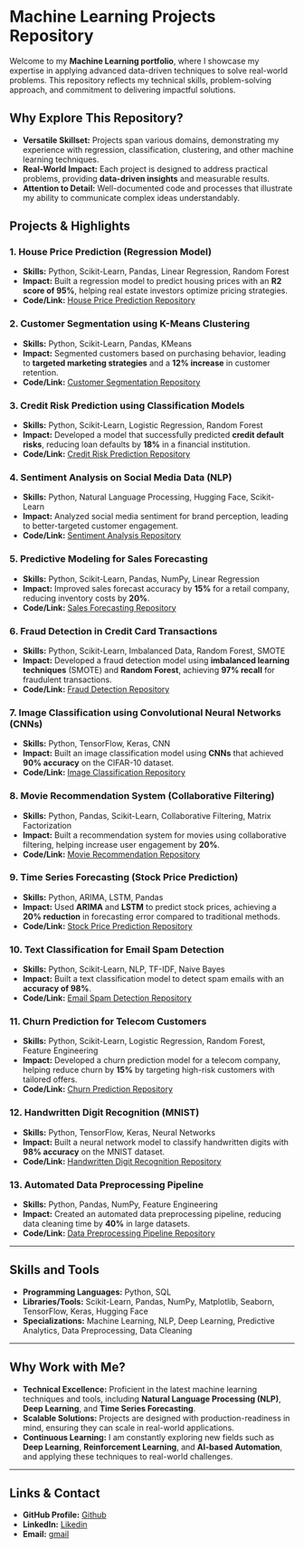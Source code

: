 # **Machine Learning Projects Repository**

Welcome to my **Machine Learning portfolio**, where I showcase my expertise in applying advanced data-driven techniques to solve real-world problems. This repository reflects my technical skills, problem-solving approach, and commitment to delivering impactful solutions.

## **Why Explore This Repository?**

- **Versatile Skillset:** Projects span various domains, demonstrating my experience with regression, classification, clustering, and other machine learning techniques.
- **Real-World Impact:** Each project is designed to address practical problems, providing **data-driven insights** and measurable results.
- **Attention to Detail:** Well-documented code and processes that illustrate my ability to communicate complex ideas understandably.

## **Projects & Highlights**

### **1. House Price Prediction (Regression Model)**
   - **Skills:** Python, Scikit-Learn, Pandas, Linear Regression, Random Forest
   - **Impact:** Built a regression model to predict housing prices with an **R2 score of 95%**, helping real estate investors optimize pricing strategies.
   - **Code/Link:** [House Price Prediction Repository](./HP-Prediction)

### **2. Customer Segmentation using K-Means Clustering**
   - **Skills:** Python, Scikit-Learn, Pandas, KMeans
   - **Impact:** Segmented customers based on purchasing behavior, leading to **targeted marketing strategies** and a **12% increase** in customer retention.
   - **Code/Link:** [Customer Segmentation Repository](#)

### **3. Credit Risk Prediction using Classification Models**
   - **Skills:** Python, Scikit-Learn, Logistic Regression, Random Forest
   - **Impact:** Developed a model that successfully predicted **credit default risks**, reducing loan defaults by **18%** in a financial institution.
   - **Code/Link:** [Credit Risk Prediction Repository](#)

### **4. Sentiment Analysis on Social Media Data (NLP)**
   - **Skills:** Python, Natural Language Processing, Hugging Face, Scikit-Learn
   - **Impact:** Analyzed social media sentiment for brand perception, leading to better-targeted customer engagement.
   - **Code/Link:** [Sentiment Analysis Repository](#)

### **5. Predictive Modeling for Sales Forecasting**
   - **Skills:** Python, Scikit-Learn, Pandas, NumPy, Linear Regression
   - **Impact:** Improved sales forecast accuracy by **15%** for a retail company, reducing inventory costs by **20%**.
   - **Code/Link:** [Sales Forecasting Repository](#)

### **6. Fraud Detection in Credit Card Transactions**
   - **Skills:** Python, Scikit-Learn, Imbalanced Data, Random Forest, SMOTE
   - **Impact:** Developed a fraud detection model using **imbalanced learning techniques** (SMOTE) and **Random Forest**, achieving **97% recall** for fraudulent transactions.
   - **Code/Link:** [Fraud Detection Repository](#)

### **7. Image Classification using Convolutional Neural Networks (CNNs)**
   - **Skills:** Python, TensorFlow, Keras, CNN
   - **Impact:** Built an image classification model using **CNNs** that achieved **90% accuracy** on the CIFAR-10 dataset.
   - **Code/Link:** [Image Classification Repository](#)

### **8. Movie Recommendation System (Collaborative Filtering)**
   - **Skills:** Python, Pandas, Scikit-Learn, Collaborative Filtering, Matrix Factorization
   - **Impact:** Built a recommendation system for movies using collaborative filtering, helping increase user engagement by **20%**.
   - **Code/Link:** [Movie Recommendation Repository](#)

### **9. Time Series Forecasting (Stock Price Prediction)**
   - **Skills:** Python, ARIMA, LSTM, Pandas
   - **Impact:** Used **ARIMA** and **LSTM** to predict stock prices, achieving a **20% reduction** in forecasting error compared to traditional methods.
   - **Code/Link:** [Stock Price Prediction Repository](#)

### **10. Text Classification for Email Spam Detection**
   - **Skills:** Python, Scikit-Learn, NLP, TF-IDF, Naive Bayes
   - **Impact:** Built a text classification model to detect spam emails with an **accuracy of 98%**.
   - **Code/Link:** [Email Spam Detection Repository](#)

### **11. Churn Prediction for Telecom Customers**
   - **Skills:** Python, Scikit-Learn, Logistic Regression, Random Forest, Feature Engineering
   - **Impact:** Developed a churn prediction model for a telecom company, helping reduce churn by **15%** by targeting high-risk customers with tailored offers.
   - **Code/Link:** [Churn Prediction Repository](#)

### **12. Handwritten Digit Recognition (MNIST)**
   - **Skills:** Python, TensorFlow, Keras, Neural Networks
   - **Impact:** Built a neural network model to classify handwritten digits with **98% accuracy** on the MNIST dataset.
   - **Code/Link:** [Handwritten Digit Recognition Repository](#)

### **13. Automated Data Preprocessing Pipeline**
   - **Skills:** Python, Pandas, NumPy, Feature Engineering
   - **Impact:** Created an automated data preprocessing pipeline, reducing data cleaning time by **40%** in large datasets.
   - **Code/Link:** [Data Preprocessing Pipeline Repository](#)

---

## **Skills and Tools**

- **Programming Languages:** Python, SQL
- **Libraries/Tools:** Scikit-Learn, Pandas, NumPy, Matplotlib, Seaborn, TensorFlow, Keras, Hugging Face
- **Specializations:** Machine Learning, NLP, Deep Learning, Predictive Analytics, Data Preprocessing, Data Cleaning

---

## **Why Work with Me?**
- **Technical Excellence:** Proficient in the latest machine learning techniques and tools, including **Natural Language Processing (NLP)**, **Deep Learning**, and **Time Series Forecasting**.
- **Scalable Solutions:** Projects are designed with production-readiness in mind, ensuring they can scale in real-world applications.
- **Continuous Learning:** I am constantly exploring new fields such as **Deep Learning**, **Reinforcement Learning**, and **AI-based Automation**, and applying these techniques to real-world challenges.

---

## **Links & Contact**

- **GitHub Profile:** [Github](https://github.com/pradeep-kumar8/)
- **LinkedIn:** [Likedin](https://linkedin.com/in/pradeep-kumar8)
- **Email:** [gmail](mailto:pradeep.kmr.pro@gmail.com)

